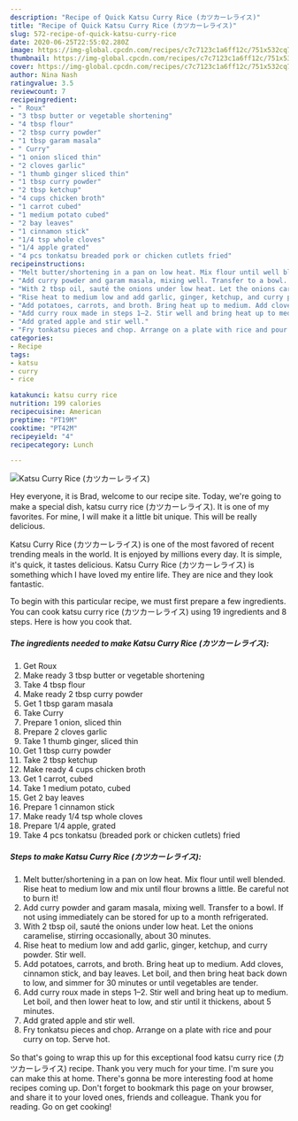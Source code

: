 ```yaml
---
description: "Recipe of Quick Katsu Curry Rice (カツカーレライス)"
title: "Recipe of Quick Katsu Curry Rice (カツカーレライス)"
slug: 572-recipe-of-quick-katsu-curry-rice
date: 2020-06-25T22:55:02.280Z
image: https://img-global.cpcdn.com/recipes/c7c7123c1a6ff12c/751x532cq70/katsu-curry-rice-カツカーレライス-recipe-main-photo.jpg
thumbnail: https://img-global.cpcdn.com/recipes/c7c7123c1a6ff12c/751x532cq70/katsu-curry-rice-カツカーレライス-recipe-main-photo.jpg
cover: https://img-global.cpcdn.com/recipes/c7c7123c1a6ff12c/751x532cq70/katsu-curry-rice-カツカーレライス-recipe-main-photo.jpg
author: Nina Nash
ratingvalue: 3.5
reviewcount: 7
recipeingredient:
- " Roux"
- "3 tbsp butter or vegetable shortening"
- "4 tbsp flour"
- "2 tbsp curry powder"
- "1 tbsp garam masala"
- " Curry"
- "1 onion sliced thin"
- "2 cloves garlic"
- "1 thumb ginger sliced thin"
- "1 tbsp curry powder"
- "2 tbsp ketchup"
- "4 cups chicken broth"
- "1 carrot cubed"
- "1 medium potato cubed"
- "2 bay leaves"
- "1 cinnamon stick"
- "1/4 tsp whole cloves"
- "1/4 apple grated"
- "4 pcs tonkatsu breaded pork or chicken cutlets fried"
recipeinstructions:
- "Melt butter/shortening in a pan on low heat. Mix flour until well blended. Rise heat to medium low and mix until flour browns a little. Be careful not to burn it!"
- "Add curry powder and garam masala, mixing well. Transfer to a bowl. If not using immediately can be stored for up to a month refrigerated."
- "With 2 tbsp oil, sauté the onions under low heat. Let the onions caramelise, stirring occasionally, about 30 minutes."
- "Rise heat to medium low and add garlic, ginger, ketchup, and curry powder. Stir well."
- "Add potatoes, carrots, and broth. Bring heat up to medium. Add cloves, cinnamon stick, and bay leaves. Let boil, and then bring heat back down to low, and simmer for 30 minutes or until vegetables are tender."
- "Add curry roux made in steps 1–2. Stir well and bring heat up to medium. Let boil, and then lower heat to low, and stir until it thickens, about 5 minutes."
- "Add grated apple and stir well."
- "Fry tonkatsu pieces and chop. Arrange on a plate with rice and pour curry on top. Serve hot."
categories:
- Recipe
tags:
- katsu
- curry
- rice

katakunci: katsu curry rice 
nutrition: 199 calories
recipecuisine: American
preptime: "PT19M"
cooktime: "PT42M"
recipeyield: "4"
recipecategory: Lunch

---
```



![Katsu Curry Rice (カツカーレライス)](https://img-global.cpcdn.com/recipes/c7c7123c1a6ff12c/751x532cq70/katsu-curry-rice-カツカーレライス-recipe-main-photo.jpg)

Hey everyone, it is Brad, welcome to our recipe site. Today, we're going to make a special dish, katsu curry rice (カツカーレライス). It is one of my favorites. For mine, I will make it a little bit unique. This will be really delicious.



Katsu Curry Rice (カツカーレライス) is one of the most favored of recent trending meals in the world. It is enjoyed by millions every day. It is simple, it's quick, it tastes delicious. Katsu Curry Rice (カツカーレライス) is something which I have loved my entire life. They are nice and they look fantastic.


To begin with this particular recipe, we must first prepare a few ingredients. You can cook katsu curry rice (カツカーレライス) using 19 ingredients and 8 steps. Here is how you cook that.

##### The ingredients needed to make Katsu Curry Rice (カツカーレライス):

1. Get  Roux
1. Make ready 3 tbsp butter or vegetable shortening
1. Take 4 tbsp flour
1. Make ready 2 tbsp curry powder
1. Get 1 tbsp garam masala
1. Take  Curry
1. Prepare 1 onion, sliced thin
1. Prepare 2 cloves garlic
1. Take 1 thumb ginger, sliced thin
1. Get 1 tbsp curry powder
1. Take 2 tbsp ketchup
1. Make ready 4 cups chicken broth
1. Get 1 carrot, cubed
1. Take 1 medium potato, cubed
1. Get 2 bay leaves
1. Prepare 1 cinnamon stick
1. Make ready 1/4 tsp whole cloves
1. Prepare 1/4 apple, grated
1. Take 4 pcs tonkatsu (breaded pork or chicken cutlets) fried




##### Steps to make Katsu Curry Rice (カツカーレライス):

1. Melt butter/shortening in a pan on low heat. Mix flour until well blended. Rise heat to medium low and mix until flour browns a little. Be careful not to burn it!
1. Add curry powder and garam masala, mixing well. Transfer to a bowl. If not using immediately can be stored for up to a month refrigerated.
1. With 2 tbsp oil, sauté the onions under low heat. Let the onions caramelise, stirring occasionally, about 30 minutes.
1. Rise heat to medium low and add garlic, ginger, ketchup, and curry powder. Stir well.
1. Add potatoes, carrots, and broth. Bring heat up to medium. Add cloves, cinnamon stick, and bay leaves. Let boil, and then bring heat back down to low, and simmer for 30 minutes or until vegetables are tender.
1. Add curry roux made in steps 1–2. Stir well and bring heat up to medium. Let boil, and then lower heat to low, and stir until it thickens, about 5 minutes.
1. Add grated apple and stir well.
1. Fry tonkatsu pieces and chop. Arrange on a plate with rice and pour curry on top. Serve hot.




So that's going to wrap this up for this exceptional food katsu curry rice (カツカーレライス) recipe. Thank you very much for your time. I'm sure you can make this at home. There's gonna be more interesting food at home recipes coming up. Don't forget to bookmark this page on your browser, and share it to your loved ones, friends and colleague. Thank you for reading. Go on get cooking!
